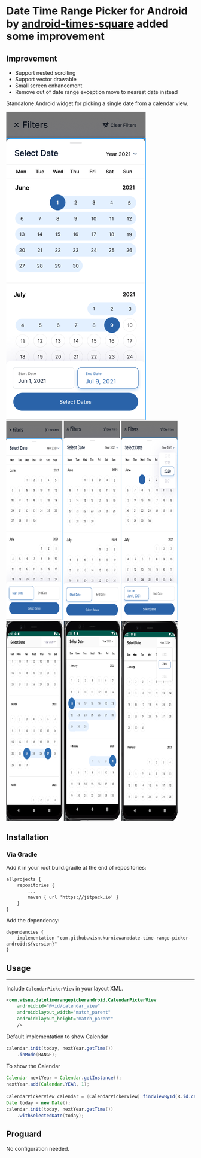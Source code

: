 Date Time Range Picker for Android by [android-times-square](https://github.com/square/android-times-square) added some improvement
==========================

## Improvement
- Support nested scrolling
- Support vector drawable
- Small screen enhancement
- Remove out of date range exception move to nearest date instead

Standalone Android widget for picking a single date from a calendar view.

<img src="https://raw.githubusercontent.com/arsalyou/Calendar-Widget/main/pic1.png" />
<img src="https://raw.githubusercontent.com/arsalyou/Calendar-Widget/main/pic2.png" width="150" height="533" />
<img src="https://raw.githubusercontent.com/arsalyou/Calendar-Widget/main/pic3.png" width="150" height="533" />
<img src="https://raw.githubusercontent.com/arsalyou/Calendar-Widget/main/pic4.png" width="150" height="533" />
<img src="https://raw.githubusercontent.com/arsalyou/Calendar-Widget/main/pic5.png" width="150" height="533" />
<img src="https://raw.githubusercontent.com/arsalyou/Calendar-Widget/main/pic6.png" width="150" height="533" />
<img src="https://raw.githubusercontent.com/arsalyou/Calendar-Widget/main/pic7.png" width="150" height="533" />


## Installation
### Via Gradle
Add it in your root build.gradle at the end of repositories:

```
allprojects {
	repositories {
		...
		maven { url 'https://jitpack.io' }
	}
}
```
Add the dependency:

```
dependencies {
	implementation "com.github.wisnukurniawan:date-time-range-picker-android:${version}"
}

```

## Usage
-----

Include `CalendarPickerView` in your layout XML.

```xml
<com.wisnu.datetimerangepickerandroid.CalendarPickerView
    android:id="@+id/calendar_view"
    android:layout_width="match_parent"
    android:layout_height="match_parent"
    />
```

Default implementation to show Calendar

```java
calendar.init(today, nextYear.getTime())
    .inMode(RANGE);
```


To show the Calendar

```java
Calendar nextYear = Calendar.getInstance();
nextYear.add(Calendar.YEAR, 1);

CalendarPickerView calendar = (CalendarPickerView) findViewById(R.id.calendar_view);
Date today = new Date();
calendar.init(today, nextYear.getTime())
    .withSelectedDate(today);
```

## Proguard
No configuration needed.
